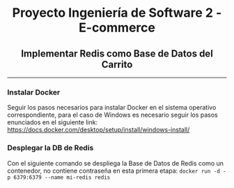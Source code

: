 <h1 align="center"> Proyecto Ingeniería de Software 2 - E-commerce </h1>
<h2 align="center"> Implementar Redis como Base de Datos del Carrito</h2>

-----------------------------

### Instalar Docker
Seguir los pasos necesarios para instalar Docker en el sistema operativo correspondiente, para el caso de Windows es necesario seguir los pasos enunciados en el siguiente link: https://docs.docker.com/desktop/setup/install/windows-install/

### Desplegar la DB de Redis
Con el siguiente comando se despliega la Base de Datos de Redis como un contenedor, no contiene contraseña en esta primera etapa: ```docker run -d -p 6379:6379 --name mi-redis redis```
